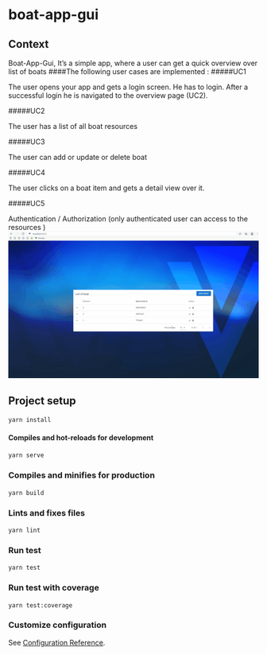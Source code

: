 # boat-app-gui

## Context
Boat-App-Gui, It’s a simple app, where a user can get a quick overview over list of boats
####The following user cases are implemented : 
#####UC1

The user opens your app and gets a login screen. He has to login. After a successful login he is navigated to
the overview page (UC2).

#####UC2

The user has a list of all boat resources

#####UC3

The user can add or update or delete boat

#####UC4

The user clicks on a boat item and gets a detail view over it.

#####UC5

Authentication / Authorization (only authenticated user can access to the resources )
![UC5-demo](demo/UC-Authozisation.gif)
## Project setup
```
yarn install
```

#### Compiles and hot-reloads for development
```
yarn serve
```

### Compiles and minifies for production
```
yarn build
```

### Lints and fixes files
```
yarn lint
```
### Run test
```
yarn test
```
### Run test with coverage
```
yarn test:coverage
```

### Customize configuration
See [Configuration Reference](https://cli.vuejs.org/config/).
